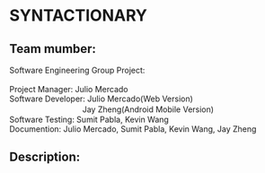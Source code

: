# SYNTACTIONARY

Team mumber:
-
  Software Engineering Group Project: <br>
  <br>
  Project Manager: Julio Mercado<br>
  Software Developer: Julio Mercado(Web Version)<br>
  　　　　　　 　　　Jay Zheng(Android Mobile Version)<br>
  Software Testing: Sumit Pabla, Kevin Wang<br>
  Documention: Julio Mercado, Sumit Pabla, Kevin Wang, Jay Zheng<br>
  
  
Description:
-
  
  

